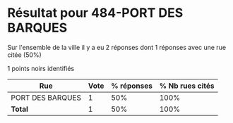 # Résultat pour 484-PORT DES BARQUES

Sur l'ensemble de la ville il y a eu 2 réponses dont 1 réponses avec une rue citée (50%)

1 points noirs identifiés

| Rue | Vote | % réponses | % Nb rues cités|
|-----|------|------------|----------------|
| PORT DES BARQUES | 1 | 50% | 100%|
| **Total** | 1 | 50% | 100%|
